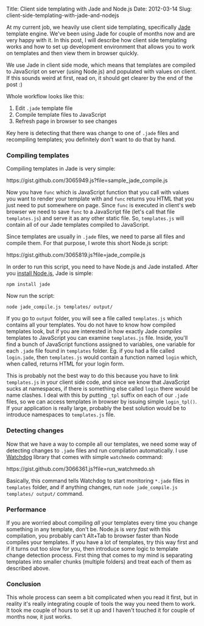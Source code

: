 Title: Client side templating with Jade and Node.js
Date: 2012-03-14
Slug: client-side-templating-with-jade-and-nodejs

At my current job, we heavily use client side templating, specifically [Jade][1] template engine. We've been using Jade for couple of months now and are very happy with it. In this post, I will describe how client side templating works and how to set up development environment that allows you to work on templates and then view them in browser quickly.

We use Jade in client side mode, which means that templates are compiled to JavaScript on server (using Node.js) and populated with values on client. If this sounds weird at first, read on, it should get clearer by the end of the post :)

Whole workflow looks like this:

1. Edit `.jade` template file
2. Compile template files to JavaScript
3. Refresh page in browser to see changes

Key here is detecting that there was change to one of `.jade` files and recompiling templates; you definitely don't want to do that by hand.

### Compiling templates

Compiling templates in Jade is very simple:

<div class="gist">https://gist.github.com/3065949.js?file=sample_jade_compile.js</div>

Now you have `func` which is JavaScript function that you call with values you want to render your template with and `func` returns you HTML that you just need to put somewhere on page. Since `func` is executed in client's web browser we need to save `func` to a JavaScript file (let's call that file `templates.js`) and serve it as any other static file. So, `templates.js` will contain all of our Jade templates compiled to JavaScript.

Since templates are usually in `.jade` files, we need to parse all files and compile them. For that purpose, I wrote this short Node.js script:

<div class="gist">https://gist.github.com/3065819.js?file=jade_compile.js</div>

In order to run this script, you need to have Node.js and Jade installed. After you [install Node.js][3], Jade is simple:

    npm install jade

Now run the script:

    node jade_compile.js templates/ output/


If you go to `output` folder, you will see a file called `templates.js` which contains all your templates. You do not have to know how compiled templates look, but if you are interested in how exactly Jade *compiles* templates to JavaScript you can examine `templates.js` file. Inside, you'll find a bunch of JavaScript functions assigned to variables, one variable for each `.jade` file found in `templates` folder. Eg. if you had a file called `login.jade`, then `templates.js` would contain a function named `login` which, when called, returns HTML for your login form.

This is probably not the best way to do this because you have to link `templates.js` in your client side code, and since we know that JavaScript sucks at namespaces, if there is something else called `login` there would be name clashes. I deal with this by putting `_tpl` suffix on each of our `.jade` files, so we can access templates in browser by issuing simple `login_tpl()`. If your application is really large, probably the best solution would be to introduce namespaces to `templates.js` file.


### Detecting changes

Now that we have a way to compile all our templates, we need some way of detecting changes to `.jade` files and run compilation automatically. I use [Watchdog][2] library that comes with simple `watchmedo` command:

<div class="gist">https://gist.github.com/3066361.js?file=run_watchmedo.sh</div>

Basically, this command tells Watchdog to start monitoring `*.jade` files in `templates` folder, and if anything changes, run `node jade_compile.js templates/ output/` command.


### Performance

If you are worried about compiling *all* your templates every time you change something in any template, don't be. Node.js is *very fast* with this compilation, you probably can't Alt+Tab to browser faster than Node compiles your templates. If you have a lot of templates, try this way first and if it turns out too slow for you, then introduce some logic to template change detection process. First thing that comes to my mind is separating templates into smaller chunks (multiple folders) and treat each of them as described above.


### Conclusion
This whole process can seem a bit complicated when you read it first, but in reality it's really integrating couple of tools the way you need them to work. It took me couple of hours to set it up and I haven't touched it for couple of months now, it just works.

[1]: http://jade-lang.com
[2]: http://packages.python.org/watchdog/
[3]: http://nodejs.org/#download
